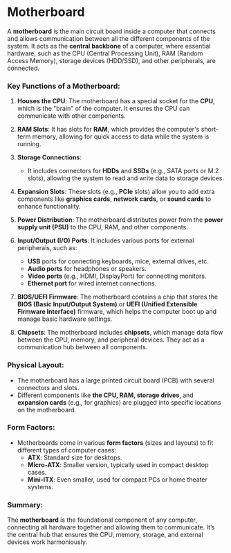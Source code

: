 # Motherboard

A **motherboard** is the main circuit board inside a computer that connects and allows communication between all the different components of the system. It acts as the **central backbone** of a computer, where essential hardware, such as the CPU (Central Processing Unit), RAM (Random Access Memory), storage devices (HDD/SSD), and other peripherals, are connected.

### Key Functions of a Motherboard:
1. **Houses the CPU**: The motherboard has a special socket for the **CPU**, which is the "brain" of the computer. It ensures the CPU can communicate with other components.

2. **RAM Slots**: It has slots for **RAM**, which provides the computer's short-term memory, allowing for quick access to data while the system is running.

3. **Storage Connections**: 
   - It includes connectors for **HDDs** and **SSDs** (e.g., SATA ports or M.2 slots), allowing the system to read and write data to storage devices.
   
4. **Expansion Slots**: These slots (e.g., **PCIe** slots) allow you to add extra components like **graphics cards**, **network cards**, or **sound cards** to enhance functionality.

5. **Power Distribution**: The motherboard distributes power from the **power supply unit (PSU)** to the CPU, RAM, and other components.

6. **Input/Output (I/O) Ports**: It includes various ports for external peripherals, such as:
   - **USB** ports for connecting keyboards, mice, external drives, etc.
   - **Audio ports** for headphones or speakers.
   - **Video ports** (e.g., HDMI, DisplayPort) for connecting monitors.
   - **Ethernet port** for wired internet connections.

7. **BIOS/UEFI Firmware**: The motherboard contains a chip that stores the **BIOS (Basic Input/Output System)** or **UEFI (Unified Extensible Firmware Interface)** firmware, which helps the computer boot up and manage basic hardware settings.

8. **Chipsets**: The motherboard includes **chipsets**, which manage data flow between the CPU, memory, and peripheral devices. They act as a communication hub between all components.

### Physical Layout:
- The motherboard has a large printed circuit board (PCB) with several connectors and slots.
- Different components like **the CPU, RAM, storage drives**, and **expansion cards** (e.g., for graphics) are plugged into specific locations on the motherboard.

### Form Factors:
- Motherboards come in various **form factors** (sizes and layouts) to fit different types of computer cases:
   - **ATX**: Standard size for desktops.
   - **Micro-ATX**: Smaller version, typically used in compact desktop cases.
   - **Mini-ITX**: Even smaller, used for compact PCs or home theater systems.

### Summary:
The **motherboard** is the foundational component of any computer, connecting all hardware together and allowing them to communicate. It’s the central hub that ensures the CPU, memory, storage, and external devices work harmoniously.
